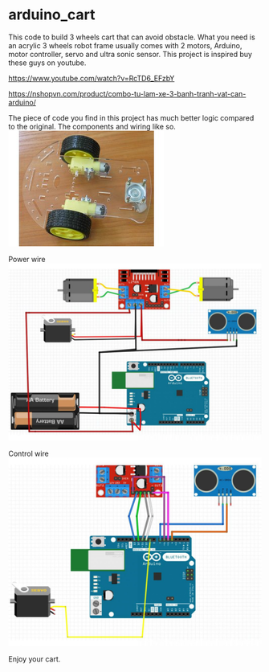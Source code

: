 # arduino_cart
This code to build 3 wheels cart that can avoid obstacle. What you need is an acrylic 3 wheels robot frame usually comes with 2 motors, Arduino, motor controller, servo and ultra sonic sensor.
This project is inspired buy these guys on youtube. 

https://www.youtube.com/watch?v=RcTD6_EFzbY

https://nshopvn.com/product/combo-tu-lam-xe-3-banh-tranh-vat-can-arduino/

The piece of code you find in this project has much better logic compared to the original.
The components and wiring like so. ![alt text](https://github.com/hoanghuy89/arduino_cart/raw/main/frame.jpg?raw=true)

Power wire
![alt text](https://github.com/hoanghuy89/arduino_cart/raw/main/wiring1.jpg?raw=true)

Control wire
![alt text](https://github.com/hoanghuy89/arduino_cart/raw/main/wiring2.jpg?raw=true)


Enjoy your cart.

